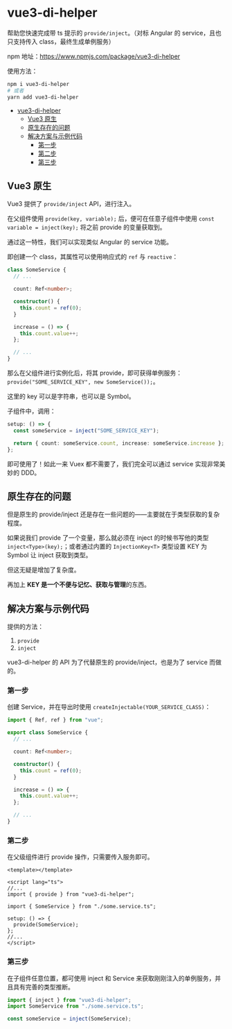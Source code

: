 # vue3-di-helper

帮助您快速完成带 ts 提示的 `provide/inject`。（对标 Angular 的 service，且也只支持传入 class，最终生成单例服务）

npm 地址：https://www.npmjs.com/package/vue3-di-helper

使用方法：

```bash
npm i vue3-di-helper
# 或者
yarn add vue3-di-helper
```

- [vue3-di-helper](#vue3-di-helper)
  - [Vue3 原生](#vue3-原生)
  - [原生存在的问题](#原生存在的问题)
  - [解决方案与示例代码](#解决方案与示例代码)
    - [第一步](#第一步)
    - [第二步](#第二步)
    - [第三步](#第三步)

## Vue3 原生

Vue3 提供了 `provide/inject` API，进行注入。

在父组件使用 `provide(key, variable);` 后，便可在任意子组件中使用 `const variable = inject(key);` 将之前 provide 的变量获取到。

通过这一特性，我们可以实现类似 Angular 的 service 功能。

即创建一个 class，其属性可以使用响应式的 `ref` 与 `reactive`：

```ts
class SomeService {
  // ...

  count: Ref<number>;

  constructor() {
    this.count = ref(0);
  }

  increase = () => {
    this.count.value++;
  };

  // ...
}
```

那么在父组件进行实例化后，将其 provide，即可获得单例服务：`provide("SOME_SERVICE_KEY", new SomeService());`。

这里的 key 可以是字符串，也可以是 Symbol。

子组件中，调用：

```ts
setup: () => {
  const someService = inject("SOME_SERVICE_KEY");

  return { count: someService.count, increase: someService.increase };
};
```

即可使用了！如此一来 Vuex 都不需要了，我们完全可以通过 service 实现非常美妙的 DDD。

## 原生存在的问题

但是原生的 provide/inject 还是存在一些问题的——主要就在于类型获取的复杂程度。

如果说我们 provide 了一个变量，那么就必须在 inject 的时候书写他的类型 `inject<Type>(key);`；或者通过内置的 `InjectionKey<T>` 类型设置 KEY 为 Symbol 让 inject 获取到类型。

但这无疑是增加了复杂度。

再加上 **KEY 是一个不便与记忆、获取与管理**的东西。

## 解决方案与示例代码

提供的方法：

1. `provide`
2. `inject`

vue3-di-helper 的 API 为了代替原生的 provide/inject，也是为了 service 而做的。

### 第一步

创建 Service，并在导出时使用 `createInjectable(YOUR_SERVICE_CLASS)`：

```ts
import { Ref, ref } from "vue";

export class SomeService {
  // ...

  count: Ref<number>;

  constructor() {
    this.count = ref(0);
  }

  increase = () => {
    this.count.value++;
  };

  // ...
}
```

### 第二步

在父级组件进行 provide 操作，只需要传入服务即可。

```vue
<template></template>

<script lang="ts">
//...
import { provide } from "vue3-di-helper";

import { SomeService } from "./some.service.ts";

setup: () => {
  provide(SomeService);
};
//...
</script>
```

### 第三步

在子组件任意位置，都可使用 inject 和 Service 来获取刚刚注入的单例服务，并且具有完善的类型推断。

```ts
import { inject } from "vue3-di-helper";
import SomeService from "./some.service.ts";

const someService = inject(SomeService);
```
